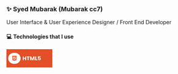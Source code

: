 ### ✨ Syed Mubarak (Mubarak cc7)

User Interface & User Experience Designer / Front End Developer


#### 💻 Technologies that I use

<img src="https://raw.githubusercontent.com/iz-syed/iz-syed/main/assets/html.svg" width="120" height="48" />


<!-- ![HTML5](https://raw.githubusercontent.com/iz-syed/iz-syed/main/assets/html.svg =120x48) ![CSS3](https://raw.githubusercontent.com/iz-syed/iz-syed/main/assets/css.svg =120x48) ![SASS](https://raw.githubusercontent.com/iz-syed/iz-syed/main/assets/sass.svg =120x48) ![Bootstrap](https://raw.githubusercontent.com/iz-syed/iz-syed/main/assets/bootstrap.svg =120x48)  ![TailwindCSS](https://raw.githubusercontent.com/iz-syed/iz-syed/main/assets/tailwind.svg =120x48) ![JavaScript](https://raw.githubusercontent.com/iz-syed/iz-syed/main/assets/javascript.svg =120x48) ![React](https://raw.githubusercontent.com/iz-syed/iz-syed/main/assets/react.svg =120x48) -->



<!--
**iz-syed/iz-syed** is a ✨ _special_ ✨ repository because its `README.md` (this file) appears on your GitHub profile.

Here are some ideas to get you started:

- 🔭 I’m currently working on ...
- 🌱 I’m currently learning ...
- 👯 I’m looking to collaborate on ...
- 🤔 I’m looking for help with ...
- 💬 Ask me about ...
- 📫 How to reach me: ...
- 😄 Pronouns: ...
- ⚡ Fun fact: ...
-->
